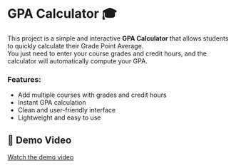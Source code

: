 # GPA Calculator 🎓

This project is a simple and interactive **GPA Calculator** that allows students to quickly calculate their Grade Point Average.  
You just need to enter your course grades and credit hours, and the calculator will automatically compute your GPA.  

### Features:
- Add multiple courses with grades and credit hours  
- Instant GPA calculation  
- Clean and user-friendly interface  
- Lightweight and easy to use 
## 🎥 Demo Video
[Watch the demo video](https://github.com/muskan-fatima97/GPA-Calculator/blob/main/demo.mp4)

